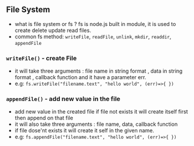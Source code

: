 ## File System

- what is file system or fs ? fs is node.js built in module, it is used to create delete update read files.
- common fs method: `writeFile`, `readFile`, `unlink`, `mkdir`, `readdir`, `appendFile`

### `writeFile()` - create File

- it will take three arguments : file name in string format , data in string format , callback function and it have a parameter err.
- e.g: `fs.writeFile("filename.text", "hello world", (err)=>{ })`
### `appendFile()` - add new value in the file
- add new value in the created file if file not exists it will create itself first then append on that file
- it will also take three arguments : file name, data, callback function 
- if file dose'nt exists it will create it self in the given name.
- e.g: `fs.appendFile("filename.text", "hello world", (err)=>{ })`

